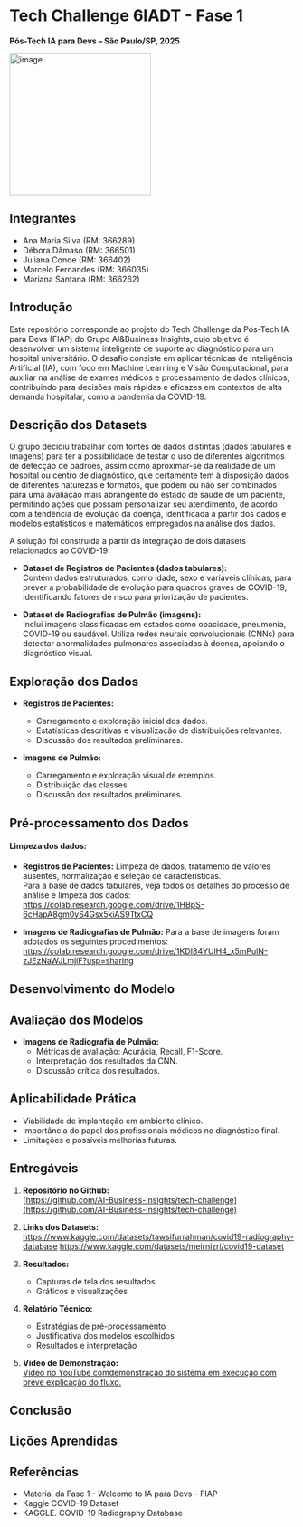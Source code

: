 # Tech Challenge 6IADT - Fase 1

**Pós-Tech IA para Devs – São Paulo/SP, 2025**

<img width="250" height="250" alt="image" src="https://github.com/user-attachments/assets/0c4a8d95-caa5-4346-a438-98651fb208f6" />

## Integrantes

- Ana Maria Silva (RM: 366289)
- Débora Dâmaso (RM: 366501)
- Juliana Conde (RM: 366402)
- Marcelo Fernandes (RM: 366035)
- Mariana Santana (RM: 366262)

## Introdução

Este repositório corresponde ao projeto do Tech Challenge da Pós-Tech IA para Devs (FIAP) do Grupo AI&Business Insights, cujo objetivo é desenvolver um sistema inteligente de suporte ao diagnóstico para um hospital universitário. O desafio consiste em aplicar técnicas de Inteligência Artificial (IA), com foco em Machine Learning e Visão Computacional, para auxiliar na análise de exames médicos e processamento de dados clínicos, contribuindo para decisões mais rápidas e eficazes em contextos de alta demanda hospitalar, como a pandemia da COVID-19.

## Descrição dos Datasets

O grupo decidiu trabalhar com fontes de dados distintas (dados tabulares e imagens) para ter a possibilidade de testar o uso de diferentes algoritmos de detecção de padrões, assim como aproximar-se da realidade de um hospital ou centro de diagnóstico, que certamente tem à disposição dados de diferentes naturezas e formatos, que podem ou não ser combinados para uma avaliação mais abrangente do estado de saúde de um paciente, permitindo ações que possam personalizar seu atendimento, de acordo com a tendência de evolução da doença, identificada a partir dos dados e modelos estatísticos e matemáticos empregados na análise dos dados.

A solução foi construída a partir da integração de dois datasets relacionados ao COVID-19:

- **Dataset de Registros de Pacientes (dados tabulares):**  
  Contém dados estruturados, como idade, sexo e variáveis clínicas, para prever a probabilidade de evolução para quadros graves de COVID-19, identificando fatores de risco para priorização de pacientes.

- **Dataset de Radiografias de Pulmão (imagens):**  
  Inclui imagens classificadas em estados como opacidade, pneumonia, COVID-19 ou saudável. Utiliza redes neurais convolucionais (CNNs) para detectar anormalidades pulmonares associadas à doença, apoiando o diagnóstico visual.

## Exploração dos Dados

- **Registros de Pacientes:**
  - Carregamento e exploração inicial dos dados.
  - Estatísticas descritivas e visualização de distribuições relevantes.
  - Discussão dos resultados preliminares.

- **Imagens de Pulmão:**
  - Carregamento e exploração visual de exemplos.
  - Distribuição das classes.
  - Discussão dos resultados preliminares.

## Pré-processamento dos Dados

#### **Limpeza dos dados:**

- **Registros de Pacientes:**
  Limpeza de dados, tratamento de valores ausentes, normalização e seleção de características.<br>
  Para a base de dados tabulares, veja todos os detalhes do processo de análise e limpeza dos dados:<br>
  https://colab.research.google.com/drive/1HBpS-6cHapA8gm0yS4Gsx5kiAS9TtxCQ<br>

- **Imagens de Radiografias de Pulmão:**
 Para a base de imagens foram adotados os seguintes procedimentos: <br>
 https://colab.research.google.com/drive/1KDI84YUlH4_x5mPulN-zJEzNaWJLmjiF?usp=sharing<br>

## Desenvolvimento do Modelo

## Avaliação dos Modelos

- **Imagens de Radiografia de Pulmão:**
  - Métricas de avaliação: Acurácia, Recall, F1-Score.
  - Interpretação dos resultados da CNN.
  - Discussão crítica dos resultados.

## Aplicabilidade Prática

- Viabilidade de implantação em ambiente clínico.
- Importância do papel dos profissionais médicos no diagnóstico final.
- Limitações e possíveis melhorias futuras.

## Entregáveis

1. **Repositório no Github:**  
   [https://github.com/AI-Business-Insights/tech-challenge](https://github.com/AI-Business-Insights/tech-challenge)

2. **Links dos Datasets:**  
    https://www.kaggle.com/datasets/tawsifurrahman/covid19-radiography-database
    https://www.kaggle.com/datasets/meirnizri/covid19-dataset

4. **Resultados:**  
   - Capturas de tela dos resultados
   - Gráficos e visualizações

5. **Relatório Técnico:**  
   - Estratégias de pré-processamento
   - Justificativa dos modelos escolhidos
   - Resultados e interpretação

6. **Vídeo de Demonstração:**  
   [Vídeo no YouTube comdemonstração do sistema em execução com breve explicação do fluxo.](https://www.youtube.com/playlist?list=PL1zapSlcAQTfqfXpcY-upK14391b0Z5Nw)

## Conclusão

## Lições Aprendidas

## Referências

- Material da Fase 1 - Welcome to IA para Devs - FIAP
- Kaggle COVID-19 Dataset
- KAGGLE. COVID-19 Radiography Database
